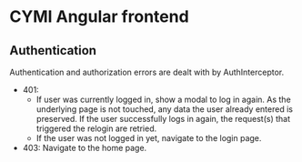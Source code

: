 # CYMI Angular frontend

## Authentication

Authentication and authorization errors are dealt with by AuthInterceptor.

-   401:
    -   If user was currently logged in, show a modal to log in again. As the underlying page is not touched, any data the user already entered is preserved. If the user successfully logs in again, the request(s) that triggered the relogin are retried.
    -   If the user was not logged in yet, navigate to the login page.
-   403: Navigate to the home page.
